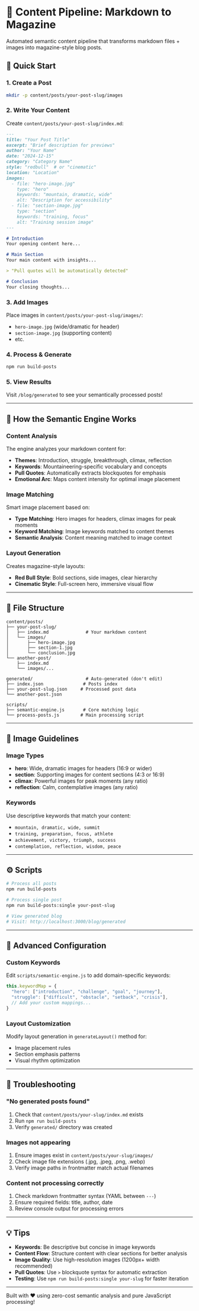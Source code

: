 # 📝 Content Pipeline: Markdown to Magazine

Automated semantic content pipeline that transforms markdown files + images into magazine-style blog posts.

## 🚀 Quick Start

### 1. Create a Post
```bash
mkdir -p content/posts/your-post-slug/images
```

### 2. Write Your Content
Create `content/posts/your-post-slug/index.md`:

```markdown
---
title: "Your Post Title"
excerpt: "Brief description for previews"
author: "Your Name"
date: "2024-12-15"
category: "Category Name"
style: "redbull"  # or "cinematic"
location: "Location"
images:
  - file: "hero-image.jpg"
    type: "hero"
    keywords: "mountain, dramatic, wide"
    alt: "Description for accessibility"
  - file: "section-image.jpg"
    type: "section"
    keywords: "training, focus"
    alt: "Training session image"
---

# Introduction
Your opening content here...

# Main Section
Your main content with insights...

> "Pull quotes will be automatically detected"

# Conclusion
Your closing thoughts...
```

### 3. Add Images
Place images in `content/posts/your-post-slug/images/`:
- `hero-image.jpg` (wide/dramatic for header)
- `section-image.jpg` (supporting content)
- etc.

### 4. Process & Generate
```bash
npm run build-posts
```

### 5. View Results
Visit `/blog/generated` to see your semantically processed posts!

---

## 🧠 How the Semantic Engine Works

### Content Analysis
The engine analyzes your markdown content for:
- **Themes**: Introduction, struggle, breakthrough, climax, reflection
- **Keywords**: Mountaineering-specific vocabulary and concepts
- **Pull Quotes**: Automatically extracts blockquotes for emphasis
- **Emotional Arc**: Maps content intensity for optimal image placement

### Image Matching
Smart image placement based on:
- **Type Matching**: Hero images for headers, climax images for peak moments
- **Keyword Matching**: Image keywords matched to content themes
- **Semantic Analysis**: Content meaning matched to image context

### Layout Generation
Creates magazine-style layouts:
- **Red Bull Style**: Bold sections, side images, clear hierarchy
- **Cinematic Style**: Full-screen hero, immersive visual flow

---

## 📁 File Structure

```
content/posts/
├── your-post-slug/
│   ├── index.md              # Your markdown content
│   └── images/
│       ├── hero-image.jpg
│       ├── section-1.jpg
│       └── conclusion.jpg
└── another-post/
    ├── index.md
    └── images/...

generated/                    # Auto-generated (don't edit)
├── index.json               # Posts index
├── your-post-slug.json     # Processed post data
└── another-post.json

scripts/
├── semantic-engine.js       # Core matching logic
└── process-posts.js        # Main processing script
```

---

## 🎨 Image Guidelines

### Image Types
- **hero**: Wide, dramatic images for headers (16:9 or wider)
- **section**: Supporting images for content sections (4:3 or 16:9)
- **climax**: Powerful images for peak moments (any ratio)
- **reflection**: Calm, contemplative images (any ratio)

### Keywords
Use descriptive keywords that match your content:
- `mountain, dramatic, wide, summit`
- `training, preparation, focus, athlete`
- `achievement, victory, triumph, success`
- `contemplation, reflection, wisdom, peace`

---

## ⚙️ Scripts

```bash
# Process all posts
npm run build-posts

# Process single post
npm run build-posts:single your-post-slug

# View generated blog
# Visit: http://localhost:3000/blog/generated
```

---

## 🔧 Advanced Configuration

### Custom Keywords
Edit `scripts/semantic-engine.js` to add domain-specific keywords:

```javascript
this.keywordMap = {
  "hero": ["introduction", "challenge", "goal", "journey"],
  "struggle": ["difficult", "obstacle", "setback", "crisis"],
  // Add your custom mappings...
}
```

### Layout Customization
Modify layout generation in `generateLayout()` method for:
- Image placement rules
- Section emphasis patterns
- Visual rhythm optimization

---

## 🚨 Troubleshooting

### "No generated posts found"
1. Check that `content/posts/your-slug/index.md` exists
2. Run `npm run build-posts`
3. Verify `generated/` directory was created

### Images not appearing
1. Ensure images exist in `content/posts/your-slug/images/`
2. Check image file extensions (.jpg, .jpeg, .png, .webp)
3. Verify image paths in frontmatter match actual filenames

### Content not processing correctly
1. Check markdown frontmatter syntax (YAML between `---`)
2. Ensure required fields: title, author, date
3. Review console output for processing errors

---

## 💡 Tips

- **Keywords**: Be descriptive but concise in image keywords
- **Content Flow**: Structure content with clear sections for better analysis
- **Image Quality**: Use high-resolution images (1200px+ width recommended)
- **Pull Quotes**: Use `>` blockquote syntax for automatic extraction
- **Testing**: Use `npm run build-posts:single your-slug` for faster iteration

---

Built with ❤️ using zero-cost semantic analysis and pure JavaScript processing!